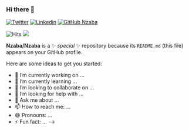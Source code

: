 ### Hi there 👋

[![Twitter](https://img.shields.io/badge/-Twitter-222222?style=flat-square&logo=twitter&logoColor=white&link=https://twitter.com/rbahtia46/)](https://twitter.com/raynzaba/)
[![Linkedin](https://img.shields.io/badge/-LinkedIn-222222?style=flat-square&logo=Linkedin&logoColor=white&link=https://www.linkedin.com/in/raymond-nzaba/)](https://www.linkedin.com/in/raymond-nzaba/)
[![GitHub Nzaba](https://img.shields.io/github/followers/devytechie?label=follow&style=social)](https://github.com/nzaba)

<img src="https://hitcounter.pythonanywhere.com/count/tag.svg?url=https%3A%2F%2Fgithub.com%2FrNzaba%2FNzaba" alt="Hits">

<img src="https://github-readme-stats.vercel.app/api/top-langs/?username=Nzaba&layout=compact&hide=html" />

<!---
_Last updated: October 2018_
--->

**Nzaba/Nzaba** is a ✨ _special_ ✨ repository because its `README.md` (this file) appears on your GitHub profile.

Here are some ideas to get you started:

- 🔭 I’m currently working on ...
- 🌱 I’m currently learning ...
- 👯 I’m looking to collaborate on ...
- 🤔 I’m looking for help with ...
- 💬 Ask me about ...
- 📫 How to reach me: ...
- 😄 Pronouns: ...
- ⚡ Fun fact: ...
-->
